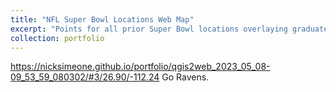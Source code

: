 ```yaml
---
title: "NFL Super Bowl Locations Web Map"
excerpt: "Points for all prior Super Bowl locations overlaying graduated colors for each US state representing total bowls hosted  <br/><img src='/images/SB.png'> <br/> https://nicksimeone.github.io/portfolio/qgis2web_2023_05_08-09_53_59_080302/#3/26.90/-112.24" 
collection: portfolio
---
```

https://nicksimeone.github.io/portfolio/qgis2web_2023_05_08-09_53_59_080302/#3/26.90/-112.24
Go Ravens.
